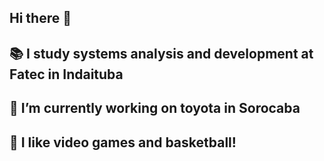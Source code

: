## Hi there 👋
## 📚 I study systems analysis and development at Fatec in Indaituba
## 🔨 I’m currently working on toyota in Sorocaba
## 🏀 I like video games and basketball!
<!--
**lu1ydhfatec/lu1ydhfatec** is a ✨ _special_ ✨ repository because its `README.md` (this file) appears on your GitHub profile.

Here are some ideas to get you started:

- 🔭 I’m currently working on toyota in Sorocaba
- 🌱 I’m currently learning ...
- 👯 I’m looking to collaborate on ...
- 🤔 I’m looking for help with ...
- 💬 Ask me about ...
- 📫 How to reach me: ...
- 😄 Pronouns: ...
- ⚡ Fun fact: ...
-->
